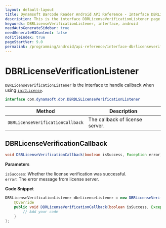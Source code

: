 ```yaml
---
layout: default-layout
title: Dynamsoft Barcode Reader Android API Reference - Interface DBRLicenseVerificationListener
description: This is the interface DBRLicenseVerificationListener page of Dynamsoft Barcode Reader for Android SDK.
keywords: DBRLicenseVerificationListener, interface, android
needAutoGenerateSidebar: true
needGenerateH3Content: false
noTitleIndex: true
pageStartVer: 9.0
permalink: /programming/android/api-reference/interface-dbrlicenseverificationlistener.html
---
```


# DBRLicenseVerificationListener

`DBRLicenseVerificationListener` is the interface to handle callback when using [`initLicense`](primary-license.md#initlicense).

```java
interface com.dynamsoft.dbr.DBRDLSLicenseVerificationListener
```

| Method | Description |
| ------ | ----------- |
| `DBRLicenseVerificationCallback` | The callback of license server. |

## DBRLicenseVerificationCallback

```java
void DBRLicenseVerificationCallback(boolean isSuccess, Exception error);
```

**Parameters**

`isSuccess`: Whether the license verification was successful.  
`error`: The error message from license server.

**Code Snippet**

```java
DBRLicenseVerificationListener dbrLicenseListener = new DBRLicenseVerificationListener() {
    @Override
    public void DBRLicenseVerificationCallback(boolean isSuccess, Exception error) {
        // Add your code
    }
};
```

